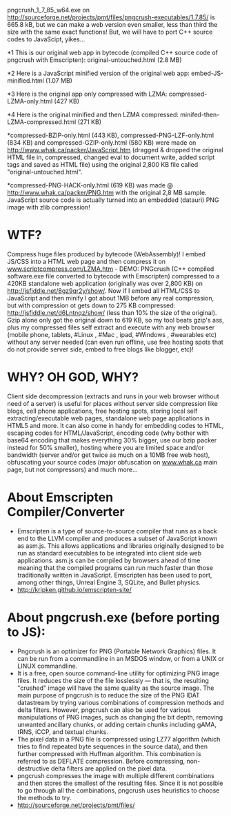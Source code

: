 
pngcrush_1_7_85_w64.exe	on http://sourceforge.net/projects/pmt/files/pngcrush-executables/1.7.85/ is 665.8 kB, but we can make a web version even smaller, less than third the size with the same exact functions! But, we will have to port C++ source codes to JavaScipt, yikes...

*1 This is our original web app in bytecode (compiled C++ source code of pngcrush with Emscripten):
original-untouched.html (2.8 MB)

*2 Here is a JavaScript minified version of the original web app:
embed-JS-minified.html (1.07 MB)

*3 Here is the original app only compressed with LZMA:
compressed-LZMA-only.html (427 KB)

*4 Here is the original minified and then LZMA compressed:
minifed-then-LZMA-compressed.html (271 KB)

*compressed-BZIP-only.html (443 KB),
compressed-PNG-LZF-only.html (834 KB) and compressed-GZIP-only.html (580 KB) were made on http://www.whak.ca/packer/JavaScript.htm (dragged & dropped the original HTML file in, compressed, changed eval to document write, added script tags and saved as HTML file) using the original 2,800 KB file called "original-untouched.html".

*compressed-PNG-HACK-only.html (619 KB) was made @ http://www.whak.ca/packer/PNG.htm with the original 2,8 MB sample. JavaScript source code is actually turned into an embedded (datauri) PNG image with zlib compression!

# WTF? 
Compress huge files produced by bytecode (WebAssembly)! I embed JS/CSS into a HTML web page and then compress it on www.scriptcompress.com/LZMA.htm - DEMO: PNGcrush (C++ compiled software.exe file converted to bytecode with Emscripten) compressed to a 420KB standalone web application (originally was over 2,800 KB) on http://jsfiddle.net/8gz9qr2y/show/. Now if I embed all HTML/CSS to JavaScript and then minify I got about 1MB before any real compression, but with compression ot gets down to 275 KB compressed: http://jsfiddle.net/d6Lntnqz/show/ (less than 10% the size of the original). Gzip alone only got the original down to 619 KB, so my tool beats gzip's ass, plus my compressed files self extract and execute with any web browser (mobile phone, tablets, #Linux ,  #Mac , ipad, #Windows , #wearables  etc) without any server needed (can even run offline, use free hosting spots that do not provide server side, embed to free blogs like blogger, etc)!

# WHY? OH GOD, WHY?
Client side decompression (extracts and runs in your web browser without need of a server) is useful for places without server side compression like blogs, cell phone applications, free hosting spots, storing local self extracting/executable web pages, standalone web page applications in HTML5 and more. It can also come in handy for embedding codes to HTML, escaping codes for HTML/JavaScript, encoding code (why bother with base64 encoding that makes everything 30% bigger, use our bzip packer instead for 50% smaller), hosting where you are limited space and/or bandwidth (server and/or get twice as much on a 10MB free web host), obfuscating your source codes (major obfuscation on www.whak.ca main page, but not compressors) and much more...

# About Emscripten Compiler/Converter
* Emscripten is a type of source-to-source compiler that runs as a back end to the LLVM compiler and produces a subset of JavaScript known as asm.js. This allows applications and libraries originally designed to be run as standard executables to be integrated into client side web applications. asm.js can be compiled by browsers ahead of time meaning that the compiled programs can run much faster than those traditionally written in JavaScript.
Emscripten has been used to port, among other things, Unreal Engine 3, SQLite, and Bullet physics.
* http://kripken.github.io/emscripten-site/

# About pngcrush.exe (before porting to JS):
* Pngcrush is an optimizer for PNG (Portable Network Graphics) files. It can be run from a commandline in an MSDOS window, or from a UNIX or LINUX commandline.
* It is a free, open source command-line utility for optimizing PNG image files. It reduces the size of the file losslessly — that is, the resulting "crushed" image will have the same quality as the source image. The main purpose of pngcrush is to reduce the size of the PNG IDAT datastream by trying various combinations of compression methods and delta filters. However, pngcrush can also be used for various manipulations of PNG images, such as changing the bit depth, removing unwanted ancillary chunks, or adding certain chunks including gAMA, tRNS, iCCP, and textual chunks.
* The pixel data in a PNG file is compressed using LZ77 algorithm (which tries to find repeated byte sequences in the source data), and then further compressed with Huffman algorithm. This combination is referred to as DEFLATE compression. Before compressing, non-destructive delta filters are applied on the pixel data.
* pngcrush compresses the image with multiple different combinations and then stores the smallest of the resulting files. Since it is not possible to go through all the combinations, pngcrush uses heuristics to choose the methods to try.
* http://sourceforge.net/projects/pmt/files/
